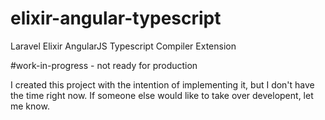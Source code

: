 # elixir-angular-typescript
Laravel Elixir AngularJS Typescript Compiler Extension

#work-in-progress - not ready for production

I created this project with the intention of implementing it, but I don't have the time right now.  If someone else would like to take over developent, let me know.
